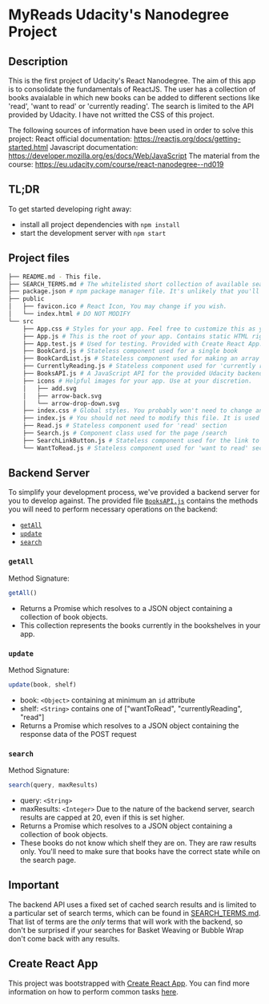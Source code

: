 # MyReads Udacity's Nanodegree Project

## Description 

This is the first project of Udacity's React Nanodegree. The aim of this app is to consolidate the fundamentals of ReactJS. The user has a collection of books avaialable in which new books can be added to
different sections like 'read', 'want to read' or 'currently reading'. The search is limited to the API provided by Udacity. I have not writted the CSS of this project.

The following sources of information have been used in order to solve this project:
	React official documentation: https://reactjs.org/docs/getting-started.html
    Javascript documentation: https://developer.mozilla.org/es/docs/Web/JavaScript
    The material from the course: https://eu.udacity.com/course/react-nanodegree--nd019


## TL;DR

To get started developing right away:

* install all project dependencies with `npm install`
* start the development server with `npm start`

## Project files
```bash
├── README.md - This file.
├── SEARCH_TERMS.md # The whitelisted short collection of available search terms for you to use with your app.
├── package.json # npm package manager file. It's unlikely that you'll need to modify this.
├── public
│   ├── favicon.ico # React Icon, You may change if you wish.
│   └── index.html # DO NOT MODIFY
└── src
    ├── App.css # Styles for your app. Feel free to customize this as you desire.
    ├── App.js # This is the root of your app. Contains static HTML right now.
    ├── App.test.js # Used for testing. Provided with Create React App. Testing is encouraged, but not required.
    ├── BookCard.js # Stateless component used for a single book
    ├── BookCardList.js # Stateless component used for making an array of books
    ├── CurrentlyReading.js # Stateless component used for 'currently reading' section
    ├── BooksAPI.js # A JavaScript API for the provided Udacity backend. Instructions for the methods are below.
    ├── icons # Helpful images for your app. Use at your discretion.
    │   ├── add.svg
    │   ├── arrow-back.svg
    │   └── arrow-drop-down.svg
    ├── index.css # Global styles. You probably won't need to change anything here.
    ├── index.js # You should not need to modify this file. It is used for DOM rendering only.
    ├── Read.js # Stateless component used for 'read' section
    ├── Search.js # Component class used for the page /search
    ├── SearchLinkButton.js # Stateless component used for the link to /search
    └── WantToRead.js # Stateless component used for 'want to read' section

```


## Backend Server

To simplify your development process, we've provided a backend server for you to develop against. The provided file [`BooksAPI.js`](src/BooksAPI.js) contains the methods you will need to perform necessary operations on the backend:

* [`getAll`](#getall)
* [`update`](#update)
* [`search`](#search)

### `getAll`

Method Signature:

```js
getAll()
```

* Returns a Promise which resolves to a JSON object containing a collection of book objects.
* This collection represents the books currently in the bookshelves in your app.

### `update`

Method Signature:

```js
update(book, shelf)
```

* book: `<Object>` containing at minimum an `id` attribute
* shelf: `<String>` contains one of ["wantToRead", "currentlyReading", "read"]  
* Returns a Promise which resolves to a JSON object containing the response data of the POST request

### `search`

Method Signature:

```js
search(query, maxResults)
```

* query: `<String>`
* maxResults: `<Integer>` Due to the nature of the backend server, search results are capped at 20, even if this is set higher.
* Returns a Promise which resolves to a JSON object containing a collection of book objects.
* These books do not know which shelf they are on. They are raw results only. You'll need to make sure that books have the correct state while on the search page.

## Important
The backend API uses a fixed set of cached search results and is limited to a particular set of search terms, which can be found in [SEARCH_TERMS.md](SEARCH_TERMS.md). That list of terms are the _only_ terms that will work with the backend, so don't be surprised if your searches for Basket Weaving or Bubble Wrap don't come back with any results.

## Create React App

This project was bootstrapped with [Create React App](https://github.com/facebookincubator/create-react-app). You can find more information on how to perform common tasks [here](https://github.com/facebookincubator/create-react-app/blob/master/packages/react-scripts/template/README.md).
